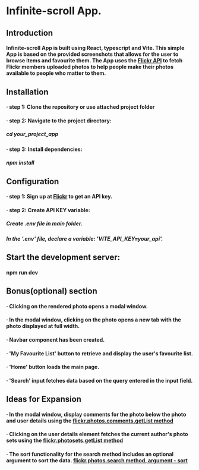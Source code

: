 # Infinite-scroll App.

## Introduction

#### Infinite-scroll App is built using React, typescript and Vite. This simple App is based on the provided screenshots that allows for the user to browse items and favourite them. The App uses the [Flickr API](https://www.flickr.com/services/api/) to fetch Flickr members uploaded photos to help people make their photos available to people who matter to them.

## Installation

#### · step 1: Clone the repository or use attached project folder

#### · step 2: Navigate to the project directory:

##### cd your_project_app

#### · step 3: Install dependencies:

##### npm install

## Configuration

#### · step 1: Sign up at [Flickr](https://www.flickr.com/services/developer/api/) to get an API key.

#### · step 2: Create API KEY variable:

##### Create .env file in main folder.

##### In the '.env' file, declare a variable: 'VITE_API_KEY=your_api'.

## Start the development server:

#### npm run dev

## Bonus(optional) section

#### · Clicking on the rendered photo opens a modal window.

#### · In the modal window, clicking on the photo opens a new tab with the photo displayed at full width.

#### · Navbar component has been created.

#### · 'My Favourite List' button to retrieve and display the user's favourite list.

#### · 'Home' button loads the main page.

#### · 'Search' input fetches data based on the query entered in the input field.

## Ideas for Expansion

#### · In the modal window, display comments for the photo below the photo and user details using the [flickr.photos.comments.getList method](https://www.flickr.com/services/api/flickr.photos.comments.getList.html)

#### · Clicking on the user details element fetches the current author's photo sets using the [flickr.photosets.getList method](https://www.flickr.com/services/api/flickr.photosets.getList.html)

#### · The sort functionality for the search method includes an optional argument to sort the data. [flickr.photos.search method, argument - sort](https://www.flickr.com/services/api/flickr.photos.search.html)
